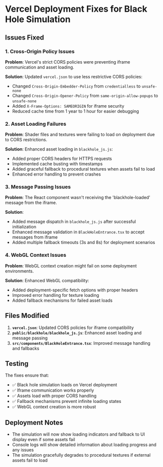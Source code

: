 # Vercel Deployment Fixes for Black Hole Simulation

## Issues Fixed

### 1. Cross-Origin Policy Issues
**Problem**: Vercel's strict CORS policies were preventing iframe communication and asset loading.

**Solution**: Updated `vercel.json` to use less restrictive CORS policies:
- Changed `Cross-Origin-Embedder-Policy` from `credentialless` to `unsafe-none`
- Changed `Cross-Origin-Opener-Policy` from `same-origin-allow-popups` to `unsafe-none`
- Added `X-Frame-Options: SAMEORIGIN` for iframe security
- Reduced cache time from 1 year to 1 hour for easier debugging

### 2. Asset Loading Failures
**Problem**: Shader files and textures were failing to load on deployment due to CORS restrictions.

**Solution**: Enhanced asset loading in `blackhole_js.js`:
- Added proper CORS headers for HTTPS requests
- Implemented cache busting with timestamps
- Added graceful fallback to procedural textures when assets fail to load
- Enhanced error handling to prevent crashes

### 3. Message Passing Issues
**Problem**: The React component wasn't receiving the 'blackhole-loaded' message from the iframe.

**Solution**: 
- Added message dispatch in `blackhole_js.js` after successful initialization
- Enhanced message validation in `BlackHoleEntrance.tsx` to accept messages from iframe
- Added multiple fallback timeouts (3s and 8s) for deployment scenarios

### 4. WebGL Context Issues
**Problem**: WebGL context creation might fail on some deployment environments.

**Solution**: Enhanced WebGL compatibility:
- Added deployment-specific fetch options with proper headers
- Improved error handling for texture loading
- Added fallback mechanisms for failed asset loads

## Files Modified

1. **`vercel.json`**: Updated CORS policies for iframe compatibility
2. **`public/blackhole/blackhole_js.js`**: Enhanced asset loading and message passing
3. **`src/components/BlackHoleEntrance.tsx`**: Improved message handling and fallbacks

## Testing

The fixes ensure that:
- ✅ Black hole simulation loads on Vercel deployment
- ✅ Iframe communication works properly
- ✅ Assets load with proper CORS handling
- ✅ Fallback mechanisms prevent infinite loading states
- ✅ WebGL context creation is more robust

## Deployment Notes

- The simulation will now show loading indicators and fallback to UI display even if some assets fail
- Console logs will show detailed information about loading progress and any issues
- The simulation gracefully degrades to procedural textures if external assets fail to load